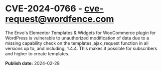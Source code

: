 # CVE-2024-0766 - cve-request@wordfence.com

The Envo's Elementor Templates & Widgets for WooCommerce plugin for WordPress is vulnerable to unauthorized modification of data due to a missing capability check on the templates_ajax_request function in all versions up to, and including, 1.4.4. This makes it possible for subscribers and higher to create templates.

**Publish date:** 2024-02-28
